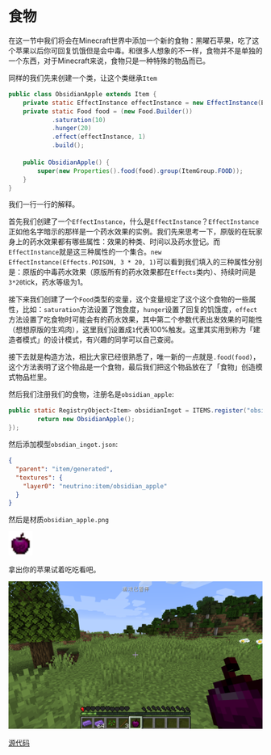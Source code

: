 # 食物

在这一节中我们将会在Minecraft世界中添加一个新的食物：黑曜石苹果，吃了这个苹果以后你可回复饥饿但是会中毒。和很多人想象的不一样，食物并不是单独的一个东西，对于Minecraft来说，食物只是一种特殊的物品而已。

同样的我们先来创建一个类，让这个类继承`Item`

```java
public class ObsidianApple extends Item {
    private static EffectInstance effectInstance = new EffectInstance(Effects.POISON, 3 * 20, 1);
    private static Food food = (new Food.Builder())
            .saturation(10)
            .hunger(20)
            .effect(effectInstance, 1)
            .build();

    public ObsidianApple() {
        super(new Properties().food(food).group(ItemGroup.FOOD));
    }
}

```

我们一行一行的解释。

首先我们创建了一个`EffectInstance`，什么是`EffectInstance`？`EffectInstance`正如他名字暗示的那样是一个药水效果的实例。我们先来思考一下，原版的在玩家身上的药水效果都有哪些属性：效果的种类、时间以及药水登记。而`EffectInstance`就是这三种属性的一个集合。`new EffectInstance(Effects.POISON, 3 * 20, 1)`可以看到我们填入的三种属性分别是：原版的中毒药水效果（原版所有的药水效果都在`Effects`类内）、持续时间是`3*20`tick，药水等级为1。

接下来我们创建了一个`Food`类型的变量，这个变量规定了这个这个食物的一些属性，比如：`saturation`方法设置了饱食度，`hunger`设置了回复的饥饿度，`effect`方法设置了吃食物时可能会有的药水效果，其中第二个参数代表出发效果的可能性（想想原版的生鸡肉），这里我们设置成`1`代表100%触发。这里其实用到称为「建造者模式」的设计模式，有兴趣的同学可以自己查阅。

接下去就是构造方法，相比大家已经很熟悉了，唯一新的一点就是`.food(food)`，这个方法表明了这个物品是一个食物，最后我们把这个物品放在了「食物」创造模式物品栏里。

然后我们注册我们的食物，注册名是`obsidian_apple`:

```java
public static RegistryObject<Item> obsidianIngot = ITEMS.register("obsidian_apple", () -> {
        return new ObsidianApple();
});
```

然后添加模型`obsdian_ingot.json`:

```json
{
  "parent": "item/generated",
  "textures": {
    "layer0": "neutrino:item/obsidian_apple"
  }
}
```

然后是材质`obsidian_apple.png`

<img src="food.assets/obsidian_apple.png" alt="obsidian_apple" style="zoom:300%;" />

拿出你的苹果试着吃吃看吧。

![image-20200427165949417](food.assets/image-20200427165949417.png)

[源代码](https://github.com/FledgeXu/NeutrinoSourceCode/tree/master/src/main/java/com/tutorial/neutrino/food)

